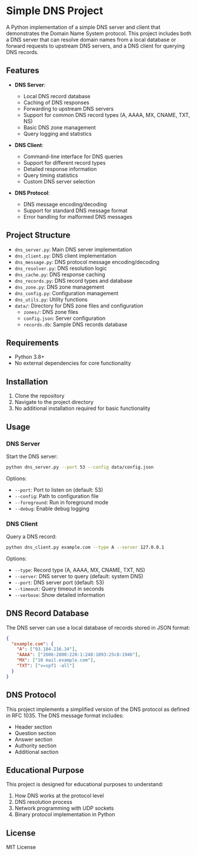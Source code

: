 # Simple DNS Project

A Python implementation of a simple DNS server and client that demonstrates the Domain Name System protocol. This project includes both a DNS server that can resolve domain names from a local database or forward requests to upstream DNS servers, and a DNS client for querying DNS records.

## Features

- **DNS Server**:
  - Local DNS record database
  - Caching of DNS responses
  - Forwarding to upstream DNS servers
  - Support for common DNS record types (A, AAAA, MX, CNAME, TXT, NS)
  - Basic DNS zone management
  - Query logging and statistics

- **DNS Client**:
  - Command-line interface for DNS queries
  - Support for different record types
  - Detailed response information
  - Query timing statistics
  - Custom DNS server selection

- **DNS Protocol**:
  - DNS message encoding/decoding
  - Support for standard DNS message format
  - Error handling for malformed DNS messages

## Project Structure

- `dns_server.py`: Main DNS server implementation
- `dns_client.py`: DNS client implementation
- `dns_message.py`: DNS protocol message encoding/decoding
- `dns_resolver.py`: DNS resolution logic
- `dns_cache.py`: DNS response caching
- `dns_records.py`: DNS record types and database
- `dns_zone.py`: DNS zone management
- `dns_config.py`: Configuration management
- `dns_utils.py`: Utility functions
- `data/`: Directory for DNS zone files and configuration
  - `zones/`: DNS zone files
  - `config.json`: Server configuration
  - `records.db`: Sample DNS records database

## Requirements

- Python 3.8+
- No external dependencies for core functionality

## Installation

1. Clone the repository
2. Navigate to the project directory
3. No additional installation required for basic functionality

## Usage

### DNS Server

Start the DNS server:

```bash
python dns_server.py --port 53 --config data/config.json
```

Options:
- `--port`: Port to listen on (default: 53)
- `--config`: Path to configuration file
- `--foreground`: Run in foreground mode
- `--debug`: Enable debug logging

### DNS Client

Query a DNS record:

```bash
python dns_client.py example.com --type A --server 127.0.0.1
```

Options:
- `--type`: Record type (A, AAAA, MX, CNAME, TXT, NS)
- `--server`: DNS server to query (default: system DNS)
- `--port`: DNS server port (default: 53)
- `--timeout`: Query timeout in seconds
- `--verbose`: Show detailed information

## DNS Record Database

The DNS server can use a local database of records stored in JSON format:

```json
{
  "example.com": {
    "A": ["93.184.216.34"],
    "AAAA": ["2606:2800:220:1:248:1893:25c8:1946"],
    "MX": ["10 mail.example.com"],
    "TXT": ["v=spf1 -all"]
  }
}
```

## DNS Protocol

This project implements a simplified version of the DNS protocol as defined in RFC 1035. The DNS message format includes:

- Header section
- Question section
- Answer section
- Authority section
- Additional section

## Educational Purpose

This project is designed for educational purposes to understand:

1. How DNS works at the protocol level
2. DNS resolution process
3. Network programming with UDP sockets
4. Binary protocol implementation in Python

## License

MIT License 